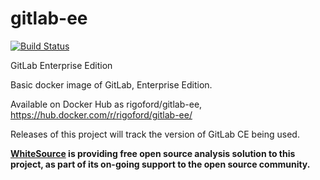 # gitlab-ee
[![Build Status](https://travis-ci.org/rigoford/gitlab-ee.svg?branch=master)](https://travis-ci.org/rigoford/gitlab-ee)

GitLab Enterprise Edition

Basic docker image of GitLab, Enterprise Edition.

Available on Docker Hub as rigoford/gitlab-ee, https://hub.docker.com/r/rigoford/gitlab-ee/

Releases of this project will track the version of GitLab CE being used.

**[WhiteSource](http://www.whitesourcesoftware.com/) is providing free open source analysis solution to this project, as part of its on-going support to the open source community.**
